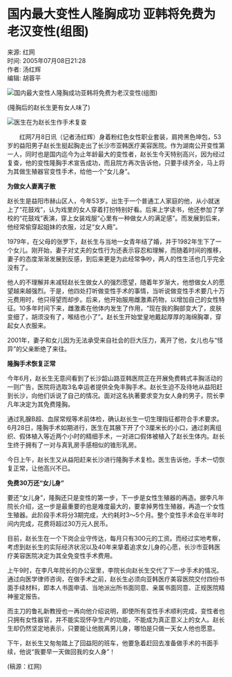 # 国内最大变性人隆胸成功 亚韩将免费为老汉变性(组图)

来源: 红网  
时间: 2005年07月08日21:28  
作者: 汤红辉  
编辑: 胡蓉平  

![国内最大变性人隆胸成功亚韩将免费为老汉变性(组图)](http://image2.sina.com.cn/dy/o/2005-07-08/1120829493_xyaaVt.jpg)

(隆胸后的赵长生更有女人味了)

![医生在为赵长生作手术复查](http://image2.sina.com.cn/dy/o/2005-07-08/1120829493_yyaaVt.jpg)

　　红网7月8日讯（记者汤红辉）身着粉红色女性职业套装，肩挎黑色坤包，53岁的益阳男子赵长生挺起胸走出了长沙市亚韩医疗美容医院。作为湖南公开变性第一人，同时也是国内迄今为止年龄最大的变性者，赵长生今天特别高兴，因为经过复查，他的变性隆胸手术宣告成功，而且院方再次告诉他，只要手续齐全，马上将为其做生殖器官变性手术，给他一个“女儿身”。 

**为做女人妻离子散** 

赵长生是益阳市赫山区人，今年53岁。出生于一个普通工人家庭的他，从小就迷上了“花鼓戏”，认为戏里的女人穿着打扮特别好看。后来上学读书，他还参加了学校的“花鼓戏”表演，穿上女装戏服“心里有一种做女人的满足感”。而发展到后来，他经常偷穿起姐妹的衣服，过足“女人瘾”。 

1979年，在父母的张罗下，赵长生与当地一女青年结了婚，并于1982年生下了一个女儿。刚开始，妻子对丈夫的女性行为还表示容忍和理解，而随着时间的推移，妻子的态度渐渐发展到反感，到后来更是为此经常争吵，两人的性生活也几乎完全没有了。 

他人的不理解并未减轻赵长生做女人的强烈愿望，随着年岁渐大，他想做女人的愿望越来越强烈。于是，他四处打听做变性手术的事情，当听说做变性手术要几十万元费用时，他只得望而却步。后来，他开始服用雌激素药物，以增加自己的女性特征。10多年时间下来，雌激素在他体内发生了作用，“现在我的胸部变大了，皮肤变细了，胡须没有了，喉结也小了”。赵长生开始堂皇地戴起厚厚的海绵胸罩，穿起女人衣服来。 

2001年，妻子和女儿因为无法承受来自社会的巨大压力，离开了他，女儿也与“怪异”的父亲断绝了来往。 

**隆胸手术恢复正常** 

今年6月，赵长生无意间看到了长沙韶山路亚韩医院正在开展免费韩式丰胸活动的一则广告，医院将选取3名幸运者提供全免丰胸手术。赵长生迫不及待地从益阳赶到长沙，向他们诉说了自己的情况。面对这名执著要求变为女人身的男子，院长李凡年决定为其免费隆胸。 

通过乳腺B超、血尿常规等术前体检，确认赵长生一切生理指征都符合手术要求。6月28日，隆胸手术如期进行，医生在其腋下开了个3厘米长的小口，通过剥离组织、假体植入等近两个小时的精细手术，一对进口假体被植入了赵长生体内。赵长生终于拥有了一对与真乳房手感相似的锥形乳房。 

今日上午，赵长生又从益阳赶来长沙进行隆胸手术复检。医生告诉他，手术一切恢复正常，让他高兴不已。 

**免费30万还“女儿身”** 

要还“女儿身”，隆胸还只是变性的第一步，下一步是女性生殖器的再造。据李凡年院长介绍，这一步是最重要的也是难度最大的，要拿掉男性生殖器，再造一个女性生殖器。此阶段手术将分3期完成，大约耗时3～5个月。整个变性手术会在半年时间内完成，花费将超过30万元人民币。 

目前，赵长生在一个下岗企业守传达，每月只有300元的工资。而经过实地考察，考虑到赵长生的实际经济状况以及40年来挚着追求女儿身的心愿，长沙市亚韩医疗美容医院决定为其全免变性手术费用。 

上午9时，在李凡年院长的办公室里，李院长向赵长生交代了下一步手术的情况。通过向医学律师咨询，在做手术之前，赵长生必须向亚韩医疗美容医院交付四份书面手续材料，即本人书面申请、当地派出所书面同意、亲属书面同意、正规医院精神鉴定报告。 

而主刀的鲁礼新教授也一再向他介绍说明，即使所有变性手术顺利完成，变性者也只拥有女性器官，并不能实现怀孕生产的功能，不能成为真正意义上的女人。赵长生却仍然坚定地表示，只要能让他脱离男儿身，哪怕是只做一天女人他也愿意。 

下午，赵长生又匆匆踏上了回益阳的班车，他要急着赶回去准备做手术的书面手续，他说“我要早一天做回我的女人身”！  

(稿源：红网)
<!-- tcd_original_link https://news.sina.com.cn/o/2005-07-08/21286387747s.shtml -->

